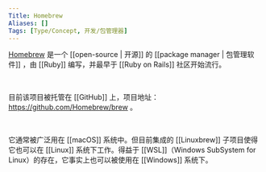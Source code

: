 ```yaml
---
Title: Homebrew
Aliases: []
Tags: [Type/Concept, 开发/包管理器]
---
```


[Homebrew](https://brew.sh) 是一个 [[open-source | 开源]] 的 [[package manager | 包管理软件]] ，由 [[Ruby]] 编写，并最早于 [[Ruby on Rails]] 社区开始流行。

<br>

目前该项目被托管在 [[GitHub]] 上，项目地址：https://github.com/Homebrew/brew 。

<br>

它通常被广泛用在 [[macOS]] 系统中。但目前集成的 [[Linuxbrew]] 子项目使得它也可以在 [[Linux]] 系统下工作。得益于 [[WSL]]（Windows SubSystem for Linux）的存在，它事实上也可以被使用在 [[Windows]] 系统下。